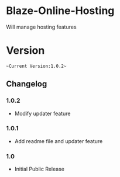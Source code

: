 # Blaze-Online-Hosting
Will manage hosting features

# Version
`~Current Version:1.0.2~`

## Changelog

### 1.0.2
* Modify updater feature

### 1.0.1
* Add readme file and updater feature

### 1.0
* Initial Public Release
